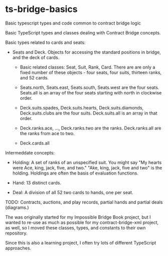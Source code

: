 # ts-bridge-basics
Basic typescript types and code common to contract bridge logic

Basic TypeScript types and classes dealing with Contract Bridge concepts.

Basic types related to cards and seats:

- Seats and Deck. Objects for accessing the standard positions in bridge, and the deck
     of cards.

  - Basic related classes: Seat, Suit, Rank, Card. There are are only a fixed number of these objects  - four seats, four suits, thirteen ranks, and 52 cards.

  - Seats.north, Seats.east, Seats.south, Seats.west are the four seats. Seats.all is an array of the four seats starting
with north in clockwise order.

  - Deck.suits.spades, Deck.suits.hearts, Deck.suits.diamonds, Deck.suits.clubs are the four suits. Deck.suits.all is
an array in that order.

  - Deck.ranks.ace, ..., Deck.ranks.two are the ranks. Deck.ranks.all are the ranks from ace to two.

  - Deck.cards.all


Intermeddate concepts:

- Holding: A set of ranks of an unspecified suit. You might say "My hearts were Ace, king, jack, five, and two." "Ake, king, jack, five and two" is the holding. Holdings are often the basis of evaluation functions.

- Hand: 13 distinct cards.

- Deal: A division of all 52 two cards to hands, one per seat.


TODO: Contracts, auctions, and play records, partial hands and partial deals (diagrams.)

The was originally started for my Impossible Bridge Book project, but I wanted to re-use as much as possible for my contract-bridge-xml project, as well, so I moved these classes, types, and constants to their own repository.

Since this is also a learning project, I often try lots of different TypeScript approaches.
